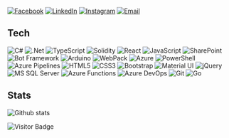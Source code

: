 <!--<img src="https://github.com/brunoslam/brunoslam/raw/master/assets/images/logo.png?raw=true" alt="BrunoSlam" >-->

[![Facebook](https://img.shields.io/badge/-Facebook-1877F2?style=for-the-badge&logo=Facebook&logoColor=white&link=https://www.facebook.com/bruno.palmaavila)](https://www.facebook.com/bruno.palmaavila)
[![LinkedIn](https://img.shields.io/badge/-LinkedIn-0077B5?style=for-the-badge&logo=Linkedin&logoColor=white&link=https://www.linkedin.com/in/bapa/)](https://www.linkedin.com/in/bapa/)
[![Instagram](https://img.shields.io/badge/-Instagram-E4405F?style=for-the-badge&logo=instagram&logoColor=white&link=https://www.instagram.com/asabov3.sob3low/)](https://www.instagram.com/asabov3.sob3low/)
[![Email](https://img.shields.io/badge/-Email-0078D4?style=for-the-badge&logo=microsoft-outlook&logoColor=white&link=mailto:brunopalma480@gmail.com)](mailto:brunopalma480@gmail.com)

## Tech

![C#](https://img.shields.io/badge/-C%23-239120?style=for-the-badge&logo=c-sharp)
![.Net](https://img.shields.io/badge/-.Net-5C2D91?style=for-the-badge&logo=.net)
![TypeScript](https://img.shields.io/badge/-TypeScript-007ACC?style=for-the-badge&logo=typescript)
![Solidity](https://img.shields.io/badge/-Solidity-0078D7?style=for-the-badge&logo=solidity)
![React](https://img.shields.io/badge/-React-black?style=for-the-badge&logo=react)
![JavaScript](https://img.shields.io/badge/-JavaScript-black?style=for-the-badge&logo=javascript)
![SharePoint](https://img.shields.io/badge/-Microsoft%20SharePoint-blue?style=for-the-badge&logo=microsoft-sharepoint)
![Bot Framework](https://img.shields.io/badge/-Bot%20Framework-green?style=for-the-badge&logo=dependabot)
![Arduino](https://img.shields.io/badge/-Arduino-9fc?style=for-the-badge&logo=Arduino)
![WebPack](https://img.shields.io/badge/-WebPack-black?style=for-the-badge&logo=webpack)
![Azure](https://img.shields.io/badge/Azure-0078D7?style=for-the-badge&logo=microsoft-azure&logoColor=white)
![PowerShell](https://img.shields.io/badge/-PowerShell-000?style=for-the-badge&logo=PowerShell)
![Azure Pipelines](https://img.shields.io/badge/-Azure%20Pipelines-2560E0?style=for-the-badge&logo=azure-pipelines)
![HTML5](https://img.shields.io/badge/-HTML5-E34F26?style=for-the-badge&logo=html5&logoColor=white)
![CSS3](https://img.shields.io/badge/-CSS3-1572B6?style=for-the-badge&logo=css3)
![Bootstrap](https://img.shields.io/badge/-Bootstrap-563D7C?style=for-the-badge&logo=bootstrap)
![Material UI](https://img.shields.io/badge/-Material%20UI%20-0081CB?style=for-the-badge&logo=material-ui)
![jQuery](https://img.shields.io/badge/-jQuery-0769AD?style=for-the-badge&logo=jQuery)
![MS SQL Server](https://img.shields.io/badge/-MS%20SQL%20Server-CC2927?style=for-the-badge&logo=microsoft-sql-server&logoColor=white)
![Azure Functions](https://img.shields.io/badge/-Azure%20Functions-0062AD?style=for-the-badge&logo=azure-functions)
![Azure DevOps](https://img.shields.io/badge/-Azure%20DevOps-0078D7?style=for-the-badge&logo=AzureDevOps)
![Git](https://img.shields.io/badge/-Git-black?style=for-the-badge&logo=git)
![Go](https://img.shields.io/badge/-Go-lightgrey?style=for-the-badge&logo=go)

## Stats

![Github stats](https://github-readme-stats.vercel.app/api?username=brunoslam&show_icons=true&count_private=true&theme=default)

![Visitor Badge](https://visitor-badge.laobi.icu/badge?page_id=bpalma&style=flat-square)
